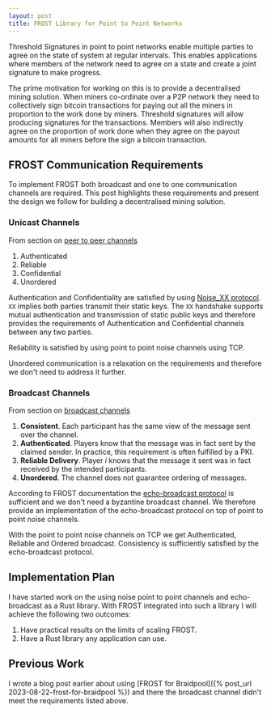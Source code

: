 ```yaml
---
layout: post
title: FROST Library for Point to Point Networks
---
```


Threshold Signatures in point to point networks enable multiple
parties to agree on the state of system at regular intervals. This
enables applications where members of the network need to agree on a
state and create a joint signature to make progress.

The prime motivation for working on this is to provide a decentralised
mining solution. When miners co-ordinate over a P2P network they need
to collectively sign bitcoin transactions for paying out all the
miners in proportion to the work done by miners. Threshold signatures
will allow producing signatures for the transactions. Members will
also indirectly agree on the proportion of work done when they agree
on the payout amounts for all miners before the sign a bitcoin
transaction.

## FROST Communication Requirements

To implement FROST both broadcast and one to one communication
channels are required. This post highlights these requirements and
present the design we follow for building a decentralised mining
solution.

### Unicast Channels

From section on [peer to peer
channels](https://frost.zfnd.org/terminology.html#peer-to-peer-channel)

1. Authenticated
1. Reliable
1. Confidential
1. Unordered

Authentication and Confidentiality are satisfied by using [Noise_XX
protocol](https://noiseprotocol.org/noise.html). `XX` implies both
parties transmit their static keys. The `XX` handshake supports mutual
authentication and transmission of static public keys and therefore
provides the requirements of Authentication and Confidential channels
between any two parties.

Reliability is satisfied by using point to point noise channels using
TCP.

Unordered communication is a relaxation on the requirements and
therefore we don't need to address it further.

### Broadcast Channels

From section on [broadcast
channels](https://frost.zfnd.org/terminology.html#broadcast-channel)

1. **Consistent**. Each participant has the same view of the message
   sent over the channel.
2. **Authenticated**. Players know that the message was in fact sent
   by the claimed sender. In practice, this requirement is often
   fulfilled by a PKI.
3. **Reliable Delivery**. Player $i$ knows that the message it sent
   was in fact received by the intended participants.
4. **Unordered**. The channel does not guarantee ordering of messages.

According to FROST documentation the [echo-broadcast
protocol](https://eprint.iacr.org/2002/040) is sufficient and we don't
need a byzantine broadcast channel. We therefore provide an
implementation of the echo-broadcast protocol on top of point to point
noise channels.

With the point to point noise channels on TCP we get Authenticated,
Reliable and Ordered broadcast. Consistency is sufficiently satisfied
by the echo-broadcast protocol.

## Implementation Plan

I have started work on the using noise point to point channels and
echo-broadcast as a Rust library. With FROST integrated into such a
library I will achieve the following two outcomes:

1. Have practical results on the limits of scaling FROST.
1. Have a Rust library any application can use.

## Previous Work

I wrote a blog post earlier about using [FROST for Braidpool]({%
post_url 2023-08-22-frost-for-braidpool %}) and there the broadcast
channel didn't meet the requirements listed above.
